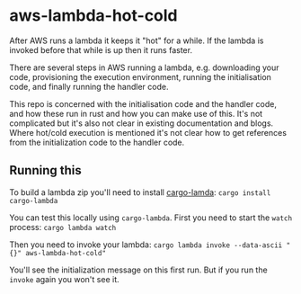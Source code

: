 # aws-lambda-hot-cold

After AWS runs a lambda it keeps it "hot" for a while. If the lambda is invoked before that while is up then it runs faster.

There are several steps in AWS running a lambda, e.g. downloading your code, provisioning the execution environment, running the initialisation code, and finally running the handler code.

This repo is concerned with the initialisation code and the handler code, and how these run in rust and how you can make use of this. It's not complicated but it's also not clear in existing documentation and blogs. Where hot/cold execution is mentioned it's not clear how to get references from the initialization code to the handler code.

## Running this

To build a lambda zip you'll need to install [cargo-lamda](https://github.com/cargo-lambda/cargo-lambda):
`cargo install cargo-lambda`

You can test this locally using `cargo-lambda`. First you need to start the `watch` process:
`cargo lambda watch`

Then you need to invoke your lambda:
`cargo lambda invoke --data-ascii "{}" aws-lambda-hot-cold"`

You'll see the initialization message on this first run. But if you run the `invoke` again you won't see it.